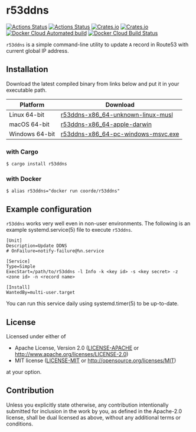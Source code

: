 # r53ddns

[![Actions Status](https://github.com/coord-e/r53ddns/workflows/Test%20and%20Lint/badge.svg)](https://github.com/coord-e/r53ddns/actions?workflow=Test+and+Lint)
[![Actions Status](https://github.com/coord-e/r53ddns/workflows/Release/badge.svg)](https://github.com/coord-e/r53ddns/actions?workflow=Release)
[![Crates.io](https://img.shields.io/crates/v/r53ddns)](https://crates.io/crates/r53ddns)
[![Crates.io](https://img.shields.io/crates/l/r53ddns)](https://crates.io/crates/r53ddns)
[![Docker Cloud Automated build](https://img.shields.io/docker/cloud/automated/coorde/r53ddns)](https://hub.docker.com/r/coorde/r53ddns)
[![Docker Cloud Build Status](https://img.shields.io/docker/cloud/build/coorde/r53ddns)](https://hub.docker.com/r/coorde/r53ddns)

`r53ddns` is a simple command-line utility to update `A` record in Route53 with current global IP address.

## Installation

Download the latest compiled binary from links below and put it in your executable path.

Platform|Download
--------|--------
Linux 64-bit|[r53ddns-x86_64-unknown-linux-musl](https://github.com/coord-e/r53ddns/releases/latest/download/r53ddns-x86_64-unknown-linux-musl)
macOS 64-bit|[r53ddns-x86_64-apple-darwin](https://github.com/coord-e/r53ddns/releases/latest/download/r53ddns-x86_64-apple-darwin)
Windows 64-bit|[r53ddns-x86_64-pc-windows-msvc.exe](https://github.com/coord-e/r53ddns/releases/latest/download/r53ddns-x86_64-pc-windows-msvc.exe)

### with Cargo

```shell
$ cargo install r53ddns
```

### with Docker

```shell
$ alias r53ddns="docker run coorde/r53ddns"
```

## Example configuration

`r53ddns` works very well even in non-user environments. The following is an example systemd.service(5) file to execute `r53ddns`.

```
[Unit]
Description=Update DDNS
# OnFailure=notify-failure@%n.service

[Service]
Type=Simple
ExecStart=/path/to/r53ddns -l Info -k <key id> -s <key secret> -z <zone id> -n <record name>

[Install]
WantedBy=multi-user.target
```

You can run this service daily using systemd.timer(5) to be up-to-date.

## License

Licensed under either of

 * Apache License, Version 2.0
   ([LICENSE-APACHE](LICENSE-APACHE) or http://www.apache.org/licenses/LICENSE-2.0)
 * MIT license
   ([LICENSE-MIT](LICENSE-MIT) or http://opensource.org/licenses/MIT)

at your option.

## Contribution

Unless you explicitly state otherwise, any contribution intentionally submitted
for inclusion in the work by you, as defined in the Apache-2.0 license, shall be
dual licensed as above, without any additional terms or conditions.
